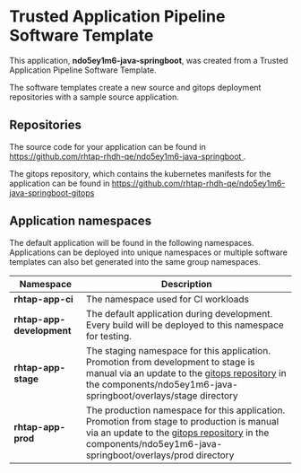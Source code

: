 # Trusted Application Pipeline Software Template

This application, **ndo5ey1m6-java-springboot**, was created from a Trusted Application Pipeline Software Template.

The software templates create a new source and gitops deployment repositories with a sample source application. 

## Repositories

The source code for your application can be found in [https://github.com/rhtap-rhdh-qe/ndo5ey1m6-java-springboot ](https://github.com/rhtap-rhdh-qe/ndo5ey1m6-java-springboot ).
 
The gitops repository, which contains the kubernetes manifests for the application can be found in 
[https://github.com/rhtap-rhdh-qe/ndo5ey1m6-java-springboot-gitops ](https://github.com/rhtap-rhdh-qe/ndo5ey1m6-java-springboot-gitops ) 

## Application namespaces 

The default application will be found in the following namespaces. Applications can be deployed into unique namespaces or multiple software templates can also bet generated into the same group namespaces.  

|  Namespace   |  Description   |  
| -------- | -------- |
| **rhtap-app-ci** | The namespace used for CI workloads |
| **rhtap-app-development** | The default application during development. Every build will be deployed to this namespace for testing. |
| **rhtap-app-stage** | The staging namespace for this application. Promotion from development to stage is manual via an update to the [gitops repository](https://github.com/rhtap-rhdh-qe/ndo5ey1m6-java-springboot-gitops ) in the components/ndo5ey1m6-java-springboot/overlays/stage directory |
| **rhtap-app-prod** | The production namespace for this application. Promotion from stage to production is manual via an update to the [gitops repository](https://github.com/rhtap-rhdh-qe/ndo5ey1m6-java-springboot-gitops ) in the components/ndo5ey1m6-java-springboot/overlays/prod directory |